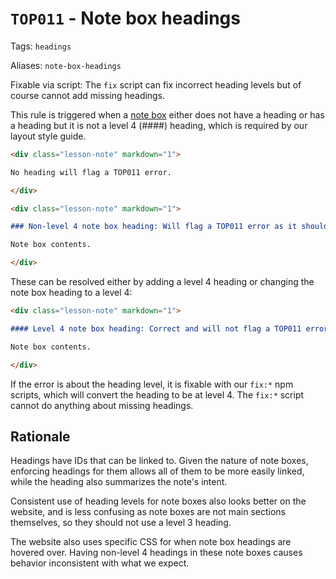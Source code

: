 # `TOP011` - Note box headings

Tags: `headings`

Aliases: `note-box-headings`

Fixable via script: The `fix` script can fix incorrect heading levels but of course cannot add missing headings.

This rule is triggered when a [note box](https://github.com/TheOdinProject/curriculum/blob/main/LAYOUT_STYLE_GUIDE.md#note-boxes) either does not have a heading or has a heading but it is not a level 4 (####) heading, which is required by our layout style guide.

```markdown
<div class="lesson-note" markdown="1">

No heading will flag a TOP011 error.

</div>
```

```markdown
<div class="lesson-note" markdown="1">

### Non-level 4 note box heading: Will flag a TOP011 error as it should be level 4

Note box contents.

</div>
```

These can be resolved either by adding a level 4 heading or changing the note box heading to a level 4:

```markdown
<div class="lesson-note" markdown="1">

#### Level 4 note box heading: Correct and will not flag a TOP011 error

Note box contents.

</div>
```

If the error is about the heading level, it is fixable with our `fix:*` npm scripts, which will convert the heading to be at level 4. The `fix:*` script cannot do anything about missing headings.

## Rationale

Headings have IDs that can be linked to. Given the nature of note boxes, enforcing headings for them allows all of them to be more easily linked, while the heading also summarizes the note's intent.

Consistent use of heading levels for note boxes also looks better on the website, and is less confusing as note boxes are not main sections themselves, so they should not use a level 3 heading.

The website also uses specific CSS for when note box headings are hovered over. Having non-level 4 headings in these note boxes causes behavior inconsistent with what we expect.

